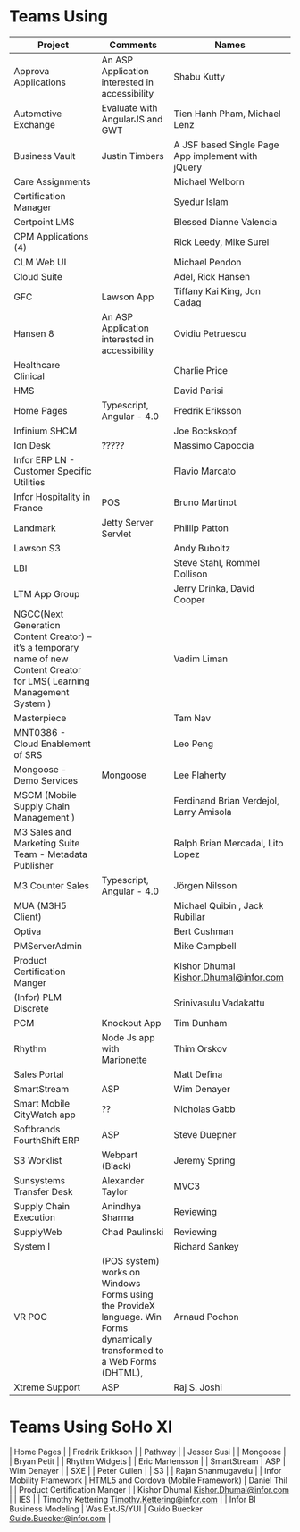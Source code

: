 
# Teams Using

| Project            | Comments      |  Names |
|--------------------|-------------|------|
| Approva Applications |An ASP Application interested in accessibility | Shabu Kutty |
| Automotive Exchange  | Evaluate with AngularJS and GWT | Tien Hanh Pham, Michael Lenz |
| Business Vault |    Justin Timbers   |   A JSF based Single Page App implement with jQuery |
| Care Assignments |   | Michael Welborn |
| Certification Manager |   |    Syedur Islam |
| Certpoint LMS  |   | Blessed Dianne Valencia |
| CPM Applications (4) |   | Rick Leedy, Mike Surel |
| CLM Web UI |   | Michael Pendon |
| Cloud Suite |   | Adel, Rick Hansen  |
| GFC  | Lawson App | Tiffany Kai King, Jon Cadag |
| Hansen 8  | An ASP Application interested in accessibility  | Ovidiu Petruescu |
| Healthcare Clinical  |   | Charlie Price |
| HMS  |   | David Parisi |
| Home Pages  | Typescript, Angular  - 4.0 | Fredrik Eriksson |
| Infinium SHCM  |   | Joe Bockskopf |
| Ion Desk  | ?????  | Massimo Capoccia|
| Infor ERP LN - Customer Specific Utilities  |   | Flavio Marcato |
| Infor Hospitality in France  | POS  | Bruno Martinot |
| Landmark  | Jetty Server Servlet | Phillip Patton |
| Lawson S3  |   | Andy Buboltz |
| LBI |   | Steve Stahl, Rommel Dollison |
| LTM App Group |   | Jerry Drinka, David Cooper |
|NGCC(Next Generation Content Creator) – it’s a temporary name of new Content Creator for LMS( Learning Management System ) |   | Vadim Liman |
| Masterpiece |   | Tam Nav |
| MNT0386 - Cloud Enablement of SRS |   | Leo Peng |
| Mongoose - Demo Services | Mongoose | Lee Flaherty |
| MSCM (Mobile Supply Chain Management ) |   | Ferdinand Brian Verdejol, Larry Amisola |
| M3 Sales and Marketing Suite Team - Metadata Publisher |   | Ralph Brian Mercadal, Lito Lopez |
| M3 Counter Sales |  Typescript, Angular - 4.0 | Jörgen Nilsson |
| MUA (M3H5 Client) |   | Michael Quibin , Jack Rubillar |
| Optiva |   | Bert Cushman |
| PMServerAdmin |   | Mike Campbell |
| Product Certification Manger |   | Kishor Dhumal <Kishor.Dhumal@infor.com> |
| (Infor) PLM Discrete |   | Srinivasulu Vadakattu |
| PCM | Knockout App | Tim Dunham |
| Rhythm | Node Js app with Marionette | Thim Orskov |
| Sales Portal |   | Matt Defina  |
| SmartStream | ASP | Wim Denayer |
| Smart Mobile CityWatch app | ?? | Nicholas Gabb |
| Softbrands FourthShift ERP | ASP | Steve Duepner |
| S3 Worklist | Webpart (Black) | Jeremy Spring |
| Sunsystems Transfer Desk | Alexander Taylor | MVC3 |
| Supply Chain Execution | Anindhya Sharma | Reviewing |
| SupplyWeb | Chad Paulinski | Reviewing |
| System I |   | Richard Sankey |
| VR POC | (POS system) works on Windows Forms using the ProvideX language. Win Forms dynamically transformed to a Web Forms (DHTML), | Arnaud Pochon  |
| Xtreme Support | ASP| Raj S. Joshi |

# Teams Using SoHo XI

| Home Pages | | Fredrik Erikkson |
| Pathway | | Jesser Susi |
| Mongoose | | Bryan Petit |
| Rhythm Widgets | | Eric Martensson |
| SmartStream | ASP | Wim Denayer |
| SXE | | Peter Cullen |
| S3 | | Rajan Shanmugavelu |
| Infor Mobility Framework | HTML5 and Cordova (Mobile Framework) | Daniel Thil |
| Product Certification Manger |   | Kishor Dhumal <Kishor.Dhumal@infor.com> |
| IES |   | Timothy Kettering <Timothy.Kettering@infor.com> |
| Infor BI Business Modeling | Was ExtJS/YUI | Guido Buecker <Guido.Buecker@infor.com> |

